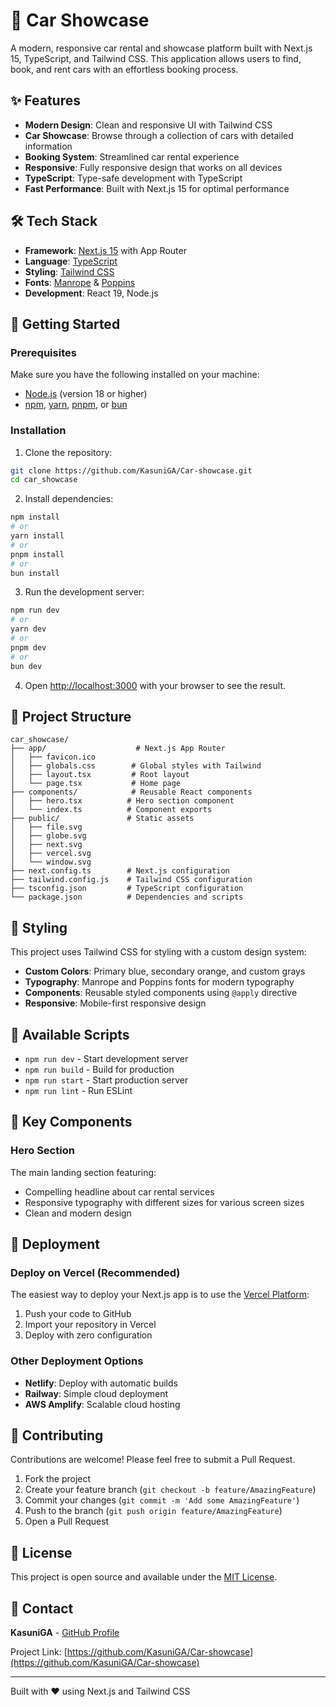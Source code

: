 # 🚗 Car Showcase

A modern, responsive car rental and showcase platform built with Next.js 15, TypeScript, and Tailwind CSS. This application allows users to find, book, and rent cars with an effortless booking process.

## ✨ Features

- **Modern Design**: Clean and responsive UI with Tailwind CSS
- **Car Showcase**: Browse through a collection of cars with detailed information
- **Booking System**: Streamlined car rental experience
- **Responsive**: Fully responsive design that works on all devices
- **TypeScript**: Type-safe development with TypeScript
- **Fast Performance**: Built with Next.js 15 for optimal performance

## 🛠️ Tech Stack

- **Framework**: [Next.js 15](https://nextjs.org/) with App Router
- **Language**: [TypeScript](https://www.typescriptlang.org/)
- **Styling**: [Tailwind CSS](https://tailwindcss.com/)
- **Fonts**: [Manrope](https://fonts.google.com/specimen/Manrope) & [Poppins](https://fonts.google.com/specimen/Poppins)
- **Development**: React 19, Node.js

## 🚀 Getting Started

### Prerequisites

Make sure you have the following installed on your machine:

- [Node.js](https://nodejs.org/) (version 18 or higher)
- [npm](https://www.npmjs.com/), [yarn](https://yarnpkg.com/), [pnpm](https://pnpm.io/), or [bun](https://bun.sh/)

### Installation

1. Clone the repository:

```bash
git clone https://github.com/KasuniGA/Car-showcase.git
cd car_showcase
```

2. Install dependencies:

```bash
npm install
# or
yarn install
# or
pnpm install
# or
bun install
```

3. Run the development server:

```bash
npm run dev
# or
yarn dev
# or
pnpm dev
# or
bun dev
```

4. Open [http://localhost:3000](http://localhost:3000) with your browser to see the result.

## 📁 Project Structure

```
car_showcase/
├── app/                    # Next.js App Router
│   ├── favicon.ico
│   ├── globals.css        # Global styles with Tailwind
│   ├── layout.tsx         # Root layout
│   └── page.tsx           # Home page
├── components/            # Reusable React components
│   ├── hero.tsx          # Hero section component
│   └── index.ts          # Component exports
├── public/               # Static assets
│   ├── file.svg
│   ├── globe.svg
│   ├── next.svg
│   ├── vercel.svg
│   └── window.svg
├── next.config.ts        # Next.js configuration
├── tailwind.config.js    # Tailwind CSS configuration
├── tsconfig.json         # TypeScript configuration
└── package.json          # Dependencies and scripts
```

## 🎨 Styling

This project uses Tailwind CSS for styling with a custom design system:

- **Custom Colors**: Primary blue, secondary orange, and custom grays
- **Typography**: Manrope and Poppins fonts for modern typography
- **Components**: Reusable styled components using `@apply` directive
- **Responsive**: Mobile-first responsive design

## 🔧 Available Scripts

- `npm run dev` - Start development server
- `npm run build` - Build for production
- `npm run start` - Start production server
- `npm run lint` - Run ESLint

## 🌟 Key Components

### Hero Section

The main landing section featuring:

- Compelling headline about car rental services
- Responsive typography with different sizes for various screen sizes
- Clean and modern design

## 🚀 Deployment

### Deploy on Vercel (Recommended)

The easiest way to deploy your Next.js app is to use the [Vercel Platform](https://vercel.com/new?utm_medium=default-template&filter=next.js&utm_source=create-next-app&utm_campaign=create-next-app-readme):

1. Push your code to GitHub
2. Import your repository in Vercel
3. Deploy with zero configuration

### Other Deployment Options

- **Netlify**: Deploy with automatic builds
- **Railway**: Simple cloud deployment
- **AWS Amplify**: Scalable cloud hosting

## 🤝 Contributing

Contributions are welcome! Please feel free to submit a Pull Request.

1. Fork the project
2. Create your feature branch (`git checkout -b feature/AmazingFeature`)
3. Commit your changes (`git commit -m 'Add some AmazingFeature'`)
4. Push to the branch (`git push origin feature/AmazingFeature`)
5. Open a Pull Request

## 📝 License

This project is open source and available under the [MIT License](LICENSE).

## 📧 Contact

**KasuniGA** - [GitHub Profile](https://github.com/KasuniGA)

Project Link: [https://github.com/KasuniGA/Car-showcase](https://github.com/KasuniGA/Car-showcase)

---

Built with ❤️ using Next.js and Tailwind CSS
